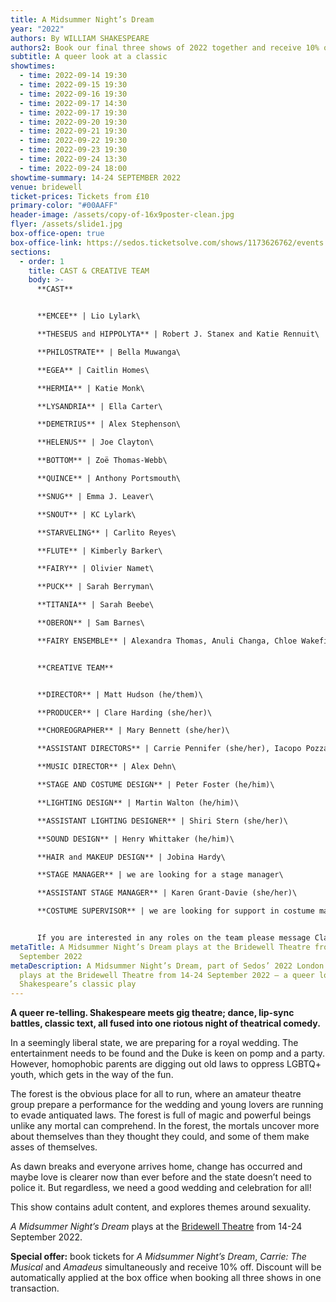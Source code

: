 ```yaml
---
title: A Midsummer Night’s Dream
year: "2022"
authors: By WILLIAM SHAKESPEARE
authors2: Book our final three shows of 2022 together and receive 10% off
subtitle: A queer look at a classic
showtimes:
  - time: 2022-09-14 19:30
  - time: 2022-09-15 19:30
  - time: 2022-09-16 19:30
  - time: 2022-09-17 14:30
  - time: 2022-09-17 19:30
  - time: 2022-09-20 19:30
  - time: 2022-09-21 19:30
  - time: 2022-09-22 19:30
  - time: 2022-09-23 19:30
  - time: 2022-09-24 13:30
  - time: 2022-09-24 18:00
showtime-summary: 14-24 SEPTEMBER 2022
venue: bridewell
ticket-prices: Tickets from £10
primary-color: "#00AAFF"
header-image: /assets/copy-of-16x9poster-clean.jpg
flyer: /assets/slide1.jpg
box-office-open: true
box-office-link: https://sedos.ticketsolve.com/shows/1173626762/events
sections:
  - order: 1
    title: CAST & CREATIVE TEAM
    body: >-
      **CAST**


      **EMCEE** | Lio Lylark\

      **THESEUS and HIPPOLYTA** | Robert J. Stanex and Katie Rennuit\

      **PHILOSTRATE** | Bella Muwanga\

      **EGEA** | Caitlin Homes\

      **HERMIA** | Katie Monk\

      **LYSANDRIA** | Ella Carter\

      **DEMETRIUS** | Alex Stephenson\

      **HELENUS** | Joe Clayton\

      **BOTTOM** | Zoë Thomas-Webb\

      **QUINCE** | Anthony Portsmouth\

      **SNUG** | Emma J. Leaver\

      **SNOUT** | KC Lylark\

      **STARVELING** | Carlito Reyes\

      **FLUTE** | Kimberly Barker\

      **FAIRY** | Olivier Namet\

      **PUCK** | Sarah Berryman\

      **TITANIA** | Sarah Beebe\

      **OBERON** | Sam Barnes\

      **FAIRY ENSEMBLE** | Alexandra Thomas, Anuli Changa, Chloe Wakefield, Francesca Perselli, Rochelle Bison and Tracy Garcia


      **CREATIVE TEAM**


      **DIRECTOR** | Matt Hudson (he/them)\

      **PRODUCER** | Clare Harding (she/her)\

      **CHOREOGRAPHER** | Mary Bennett (she/her)\

      **ASSISTANT DIRECTORS** | Carrie Pennifer (she/her), Iacopo Pozzana (he/him)\

      **MUSIC DIRECTOR** | Alex Dehn\

      **STAGE AND COSTUME DESIGN** | Peter Foster (he/him)\

      **LIGHTING DESIGN** | Martin Walton (he/him)\

      **ASSISTANT LIGHTING DESIGNER** | Shiri Stern (she/her)\

      **SOUND DESIGN** | Henry Whittaker (he/him)\

      **HAIR and MAKEUP DESIGN** | Jobina Hardy\

      **STAGE MANAGER** | we are looking for a stage manager\

      **ASSISTANT STAGE MANAGER** | Karen Grant-Davie (she/her)\

      **COSTUME SUPERVISOR** | we are looking for support in costume making, sourcing and organising


      If you are interested in any roles on the team please message Clare and Matt at [midsummer@sedos.co.uk](mailto:midsummer@sedos.co.uk)
metaTitle: A Midsummer Night’s Dream plays at the Bridewell Theatre from 14-24
  September 2022
metaDescription: A Midsummer Night’s Dream, part of Sedos’ 2022 London season,
  plays at the Bridewell Theatre from 14-24 September 2022 – a queer look at
  Shakespeare’s classic play
---
```

**A queer re-telling. Shakespeare meets gig theatre; dance, lip-sync battles, classic text, all fused into one riotous night of theatrical comedy.**

In a seemingly liberal state, we are preparing for a royal wedding. The entertainment needs to be found and the Duke is keen on pomp and a party. However, homophobic parents are digging out old laws to oppress LGBTQ+ youth, which gets in the way of the fun. 

The forest is the obvious place for all to run, where an amateur theatre group prepare a performance for the wedding and young lovers are running to evade antiquated laws. The forest is full of magic and powerful beings unlike any mortal can comprehend. In the forest, the mortals uncover more about themselves than they thought they could, and some of them make asses of themselves. 

As dawn breaks and everyone arrives home, change has occurred and maybe love is clearer now than ever before and the state doesn’t need to police it. But regardless, we need a good wedding and celebration for all!

This show contains adult content, and explores themes around sexuality.

*A Midsummer Night’s Dream* plays at the [Bridewell Theatre](https://sedos.co.uk/venues/bridewell) from 14-24 September 2022.

**Special offer:** book tickets for *A Midsummer Night’s Dream*, *Carrie: The Musical* and *Amadeus* simultaneously and receive 10% off. Discount will be automatically applied at the box office when booking all three shows in one transaction.